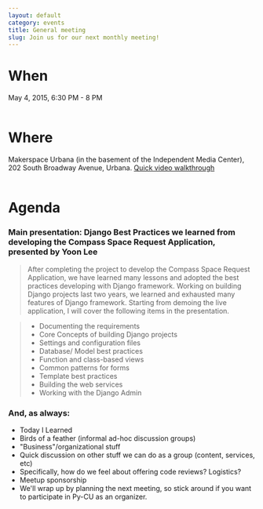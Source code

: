 ```yaml
---
layout: default
category: events
title: General meeting
slug: Join us for our next monthly meeting!
---
```


# When
May 4, 2015, 6:30 PM - 8 PM
<br> <br>

# Where
Makerspace Urbana (in the basement of the Independent Media Center), 202 South Broadway Avenue, Urbana. <a href="https://www.youtube.com/watch?v=NtVYBwzWRjY&feature=youtu.be">Quick video walkthrough</a>
<br> <br>

# Agenda

### Main presentation: Django Best Practices we learned from developing the Compass Space Request Application, presented by Yoon Lee

> After completing the project to develop the Compass Space Request Application, we have learned many lessons and adopted the best practices developing with Django framework. Working on building Django projects last two years, we learned and exhausted many features of Django framework. Starting from demoing the live application, I will cover the following items in the presentation.

> * Documenting the requirements
> * Core Concepts of building Django projects
> * Settings and configuration files
> * Database/ Model best practices
> * Function and class-based views
> * Common patterns for forms
> * Template best practices
> * Building the web services
> * Working with the Django Admin

### And, as always:

* Today I Learned
* Birds of a feather (informal ad-hoc discussion groups)
* "Business"/organizational stuff
 * Quick discussion on other stuff we can do as a group (content, services, etc)
  * Specifically, how do we feel about offering code reviews? Logistics?
  * Meetup sponsorship
* We'll wrap up by planning the next meeting, so stick around if you want to participate in Py-CU as an organizer.
